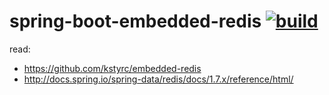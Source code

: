spring-boot-embedded-redis [![build](https://travis-ci.org/daggerok/spring-boot-embedded-redis.svg?branch=master)](https://travis-ci.org/daggerok/spring-boot-embedded-redis)
==========================

read:
- https://github.com/kstyrc/embedded-redis
- http://docs.spring.io/spring-data/redis/docs/1.7.x/reference/html/

